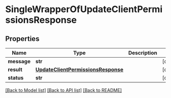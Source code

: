 # SingleWrapperOfUpdateClientPermissionsResponse

## Properties
Name | Type | Description | Notes
------------ | ------------- | ------------- | -------------
**message** | **str** |  | [optional] 
**result** | [**UpdateClientPermissionsResponse**](UpdateClientPermissionsResponse.md) |  | [optional] 
**status** | **str** |  | [optional] 

[[Back to Model list]](../README.md#documentation-for-models) [[Back to API list]](../README.md#documentation-for-api-endpoints) [[Back to README]](../README.md)

